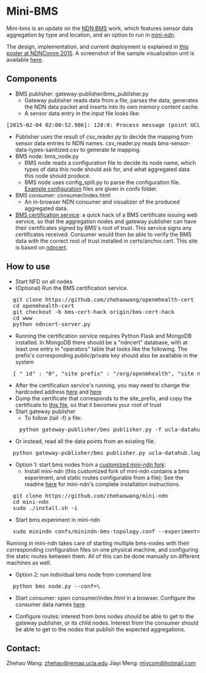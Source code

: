 Mini-BMS
======================================

Mini-bms is an update on the [NDN BMS](http://web.cs.ucla.edu/~lixia/papers/IEEENetMay14.pdf) work, which features sensor data aggregation by type and location, and an option to run in [mini-ndn](https://github.com/named-data/mini-ndn).

The design, implementation, and current deployment is explained in [this poster at NDNComm 2015](https://github.com/zhehaowang/bms-node/raw/master/bms-poster-presentations/ndn-bms-poster.pdf). A screenshot of the sample visualization unit is available [here](https://github.com/zhehaowang/bms-node/blob/master/bms-poster-presentations/figures/bms-aggregation-concept-screenshot.png).

Components
-------
* BMS publisher: gateway-publisher/bms\_publisher.py
  * Gateway publisher reads data from a file, parses the data, generates the NDN data packet and inserts into its own memory content cache. 
  * A sensor data entry in the input file looks like: 
<pre>
[2015-02-04 02:00:52.986]: 128:8: Process message (point UCLA:YOUNG_LIBRY.B1716.CHWS.RT 1 -522.84515380859375 0 0 0 1423044067 419999837 577 192)
</pre>
  * Publisher uses the result of csv\_reader.py to decide the mapping from sensor data entries to NDN names. csv\_reader.py reads bms-sensor-data-types-sanitized.csv to generate te mapping.
* BMS node: bms_node.py
  * BMS node reads a configuration file to decide its node name, which types of data this node should ask for, and what aggregated data this node should produce.
  * BMS node uses config\_split.py to parse the configuration file. [Example configuration](https://github.com/zhehaowang/bms-node/blob/master/confs/example.conf) files are given in confs folder.
* BMS consumer: consumer/index.html
  * An in-browser NDN consumer and visualizer of the produced aggregated data.
* [BMS certification service](https://github.com/zhehaowang/openmhealth-cert/tree/bms-cert-hack): a quick hack of a BMS certificate issuing web service, so that the aggregation nodes and gateway publisher can have their certificates signed by BMS's root of trust. This service signs any certificates received. Consumer would then be able to verify the BMS data with the correct root of trust installed in certs/anchor.cert. This site is based on [ndncert](https://github.com/named-data/ndncert).

How to use
-------
* Start NFD on all nodes
* (Optional) Run the BMS certification service.
<pre>
  git clone https://github.com/zhehaowang/openmhealth-cert
  cd openmhealth-cert
  git checkout -b bms-cert-hack origin/bms-cert-hack
  cd www
  python ndncert-server.py
</pre>
  * Running the certification service requires Python Flask and MongoDB installed. In MongoDB there should be a "ndncert" database, with at least one entry in "operators" table that looks like the following. The prefix's corresponding public/private key should also be available in the system
<pre>
  { "_id" : "0", "site_prefix" : "/org/openmhealth", "site_name" : "dummy", "email" : "wangzhehao410305@gmail.com", "name" : "zhehao" }
</pre>
  * After the certification service's running, you may need to change the hardcoded address [here](https://github.com/zhehaowang/bms-node/blob/1ab0285c4a0d739514b429380d076f494b98660e/bms_node.py#L138) and [here](https://github.com/zhehaowang/bms-node/blob/1ab0285c4a0d739514b429380d076f494b98660e/gateway-publisher/bms_publisher.py#L153)
  * Dump the certificate that corresponds to the site\_prefix, and copy the certificate to [this file](https://github.com/zhehaowang/bms-node/blob/master/certs/anchor.cert), so that it becomes your root of trust
* Start gateway publisher
  * To follow (tail -f) a file:
<pre>
	python gateway-publisher/bms_publisher.py -f ucla-datahub.log
</pre>
  * Or instead, read all the data points from an existing file.
<pre>
  python gateway-publisher/bms_publisher.py ucla-datahub.log
</pre>
* Option 1: start bms nodes from a [customized mini-ndn fork](https://github.com/zhehaowang/mini-ndn):
  * Install mini-ndn (this customized fork of mini-ndn contains a bms experiment, and static routes configurable from a file); See the readme [here](https://github.com/named-data/mini-ndn/blob/master/INSTALL.md) for mini-ndn's complete installation instructions.
<pre>
  git clone https://github.com/zhehaowang/mini-ndn
  cd mini-ndn
  sudo ./install.sh -i
</pre>
  * Start bms experiment in mini-ndn
<pre>
  sudo minindn confs/minindn-bms-topology.conf --experiment=bms
</pre>
  Running in mini-ndn takes care of starting multiple bms-nodes with their corresponding configuration files on one physical machine, and configuring the static routes between them. All of this can be done manually on different machines as well.

* Option 2: run individual bms node from command line
<pre>
  python bms_node.py --conf=\<configuration file\>
</pre>

* Start consumer: open consumer/index.html in a browser. Configure the consumer data names [here](https://github.com/zhehaowang/bms-node/blob/master/consumer/js/page.js#L28-L39).

* Configure routes: interest from bms nodes should be able to get to the gateway publisher, or its child nodes. Interest from the consumer should be able to get to the nodes that publish the expected aggregations.

Contact:
-------
Zhehao Wang: zhehao@remap.ucla.edu
Jiayi Meng: mjycom@hotmail.com